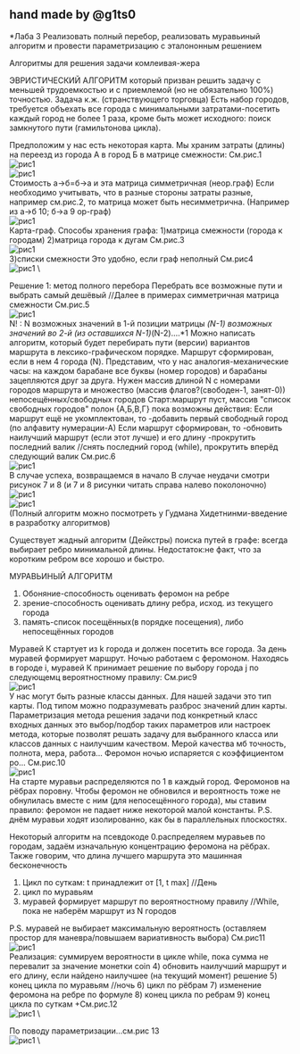 hand made by @g1ts0
--------
*Лаба 3
Реализовать полный перебор, реализовать муравьиный алгоритм и провести параметризацию с эталононным решением

Алгоритмы для решения задачи комлеивая-жера

ЭВРИСТИЧЕСКИЙ АЛГОРИТМ который призван решить задачу с меньшей трудоемкостью и с приемлемой (но не обязательно 100%) точностью.
Задача к.ж. (странствующего торговца)
Есть набор городов, требуется объехать все города с минимальными затратами-посетить каждый город не более 1 раза, кроме быть может исходного: поиск замкнутого пути (гамильтонова цикла).

Предположим у нас есть некоторая карта. Мы храним затраты (длины) на переезд из города А в город Б в матрице смежности:
См.рис.1 \
![рис1](dtas_lab_003_photo/dtas_001.png) \
![рис1](dtas_lab_003_photo/dtas_001_2.png) \
Стоимость а->б=б->а и эта матрица симметричная (неор.граф)
Если необходимо учитывать, что в разные стороны затраты разные, например см.рис.2, то матрица может быть несимметрична. (Например из а->б 10; б->а 9 ор-граф)
 \
![рис1](dtas_lab_003_photo/dtas_002.png) \
Карта-граф. Способы хранения графа:
1)матрица смежности (города к городам)
2)матрица города к дугам
См.рис.3 \
![рис1](dtas_lab_003_photo/dtas_003.png) \
3)списки смежности
Это удобно, если граф неполный
См.рис4 \
![рис1](dtas_lab_003_photo/dtas_004.png) \

Решение 1: метод полного перебора
Перебрать все возможные пути и выбрать самый дешёвый
//Далее в примерах симметричная матрица смежности
См.рис.5 \
![рис1](dtas_lab_003_photo/dtas_005.png) \
N! : N возможных значений в 1-й позиции матрицы *(N-1) возможных значений во 2-й (из оставшихся N-1)*(N-2)....*1
Можно написать алгоритм, который будет перебирать пути (версии) вариантов маршрута в лексико-графическом порядке. 
Маршрут сформирован, если в нем 4 города (N).
Представим, что у нас аналогия-механические часы: на каждом барабане все буквы (номер городов) и барабаны зацепляются друг за друга.
Нужен массив длиной N с номерами городов маршрута и множество (массив флагов?(свободен-1, занят-0))  непосещённых/свободных городов
Старт:маршрут пуст, массив "список свободных городов" полон {А,Б,В,Г} пока возможны действия: 
Если маршрут ещё не укомплектован, то 
-добавить первый свободный город (по алфавиту нумерации-А)
Если маршрут сформирован, то
-обновить наилучший маршрут (если этот лучше) и его длину
-прокрутить последний валик //снять последний город (while), прокрутить вперёд следующий валик
См.рис.6 \
![рис1](dtas_lab_003_photo/dtas_006.png) \
В случае успеха, возвращаемся в начало
В случае неудачи смотри рисунок 7 и 8 (и 7 и 8 рисунки читать справа налево поколоночно) \
![рис1](dtas_lab_003_photo/dtas_007.png) \
![рис1](dtas_lab_003_photo/dtas_008.png) \
(Полный алгоритм можно посмотреть у Гудмана Хидетнинми-введение в разработку алгоритмов)

Существует жадный алгоритм (Дейкстры) поиска путей в графе: всегда выбирает ребро минимальной длины. Недостаток:не факт, что за коротким ребром все хорошо и быстро.

МУРАВЬИНЫЙ АЛГОРИТМ
1) Обоняние-способность оценивать феромон на ребре
2) зрение-способность оценивать длину ребра, исход. из текущего города
3) память-список посещённых(в порядке посещения), либо непосещённых городов

Муравей К стартует из k города и должен посетить все города. За день муравей формирует маршрут. Ночью работаем с феромоном. Находясь в городе i, муравей К принимает решение по выбору города j по следующемц вероятностному правилу:
См.рис9 \
![рис1](dtas_lab_003_photo/dtas_009.png) \
У нас могут быть разные классы данных. Для нашей задачи это тип карты. Под типом можно подразумевать разброс значений длин карты.
Параметризация метода решения задачи под конкретный класс входных данных это выбор/подбор таких параметров или настроек метода, которые позволят решать задачу для выбранного класса или классов данных с наилучшим качеством. Мерой качества мб точность, полнота, мера, работа...
Феромон ночью испаряется с коэффициентом ро...
См.рис.10 \
![рис1](dtas_lab_003_photo/dtas_010.png) \
На старте муравьи распределяются по 1 в каждый город. 
Феромонов на рёбрах поровну. Чтобы феромон не обновился и вероятность тоже не обнулилась вместе с ним (для непосещённого города), мы ставим правило: феромон не падает ниже некоторой малой константы.
P.S. днём муравьи ходят изолированно, как бы в параллельных плоскостях.

Некоторый алгоритм на псевдокоде
0.распределяем муравьев по городам, задаём изначальную концентрацию феромона на рёбрах. Также говорим, что длина лучшего маршрута это машинная бесконечность
1) Цикл по суткам: t принадлежит от [1, t max]
//День
2) цикл по муравьям
3) муравей формирует маршрут по вероятностному правилу
//While, пока не наберём маршрут из N городов

P.S. муравей не выбирает максимальную вероятность (оставляем простор для маневра/повышаем вариативность выбора)
См.рис11 \
![рис1](dtas_lab_003_photo/dtas_011.png) \
Реализация: суммируем вероятности в цикле while, пока сумма не перевалит за значение монетки coin
4) обновить наилучший маршрут и его длину, если найдено наилучшее (на текущий момент) решение
5) конец цикла по муравьям
//ночь
6) цикл по рёбрам
7) изменение феромона на ребре по формуле
8) конец цикла по ребрам
9) конец цикла по суткам
+См.рис.12 \
![рис1](dtas_lab_003_photo/dtas_012.png) \

По поводу параметризации...см.рис 13 \
![рис1](dtas_lab_003_photo/dtas_013.png) \